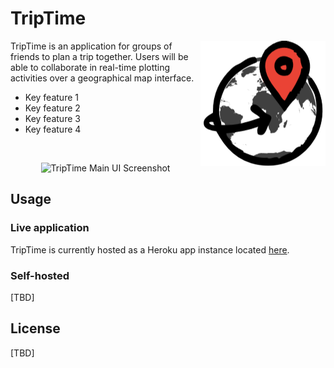 # TripTime

<img src="/assets/bw_logo_github.png" align="right" title="TripTime Logo by Shakeel Khan">

TripTime is an application for groups of friends to plan a trip together. Users will be able to collaborate in real-time plotting activities over a geographical map interface.

* Key feature 1
* Key feature 2
* Key feature 3
* Key feature 4

&ensp;

<p align="center">
  <img src="https://via.placeholder.com/800x500" alt="TripTime Main UI Screenshot">
</p>

## Usage

### Live application

TripTime is currently hosted as a Heroku app instance located [here](https://trip-time.herokuapp.com).

### Self-hosted

[TBD]

## License

[TBD]
